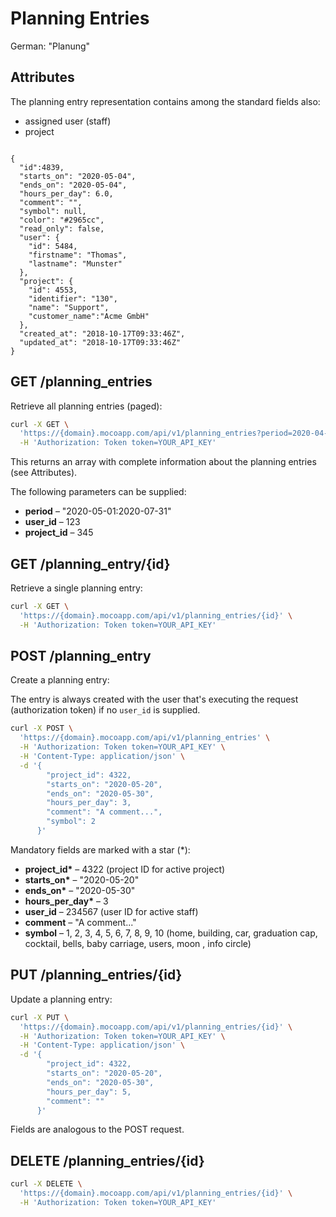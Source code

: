 # Planning Entries

German: "Planung"

## Attributes

The planning entry representation contains among the standard fields also:

- assigned user (staff)
- project

```json5

{
  "id":4839,
  "starts_on": "2020-05-04",
  "ends_on": "2020-05-04",
  "hours_per_day": 6.0,
  "comment": "",
  "symbol": null,
  "color": "#2965cc",
  "read_only": false,
  "user": {
    "id": 5484,
    "firstname": "Thomas",
    "lastname": "Munster"
  },
  "project": {
    "id": 4553,
    "identifier": "130",
    "name": "Support",
    "customer_name":"Acme GmbH"
  },
  "created_at": "2018-10-17T09:33:46Z",
  "updated_at": "2018-10-17T09:33:46Z"
}
```

## GET /planning_entries

Retrieve all planning entries (paged):

```bash
curl -X GET \
  'https://{domain}.mocoapp.com/api/v1/planning_entries?period=2020-04-01:2020-07-31' \
  -H 'Authorization: Token token=YOUR_API_KEY'
```

This returns an array with complete information about the planning entries (see Attributes).

The following parameters can be supplied:

- **period** – "2020-05-01:2020-07-31"
- **user_id** – 123
- **project_id** – 345

## GET /planning_entry/{id}

Retrieve a single planning entry:

```bash
curl -X GET \
  'https://{domain}.mocoapp.com/api/v1/planning_entries/{id}' \
  -H 'Authorization: Token token=YOUR_API_KEY'
```

## POST /planning_entry

Create a planning entry:

The entry is always created with the user that's executing the request (authorization token) if no `user_id` is supplied.

```bash
curl -X POST \
  'https://{domain}.mocoapp.com/api/v1/planning_entries' \
  -H 'Authorization: Token token=YOUR_API_KEY' \
  -H 'Content-Type: application/json' \
  -d '{
        "project_id": 4322,
        "starts_on": "2020-05-20",
        "ends_on": "2020-05-30",
        "hours_per_day": 3,
        "comment": "A comment...",
        "symbol": 2
      }'
```

Mandatory fields are marked with a star (\*):

- **project_id\*** – 4322 (project ID for active project)
- **starts_on\*** – "2020-05-20"
- **ends_on\*** – "2020-05-30"
- **hours_per_day\*** – 3
- **user_id** – 234567 (user ID for active staff)
- **comment** – "A comment..."
- **symbol** – 1, 2, 3, 4, 5, 6, 7, 8, 9, 10 (home, building, car, graduation cap, cocktail, bells, baby carriage, users, moon , info circle)

## PUT /planning_entries/{id}

Update a planning entry:

```bash
curl -X PUT \
  'https://{domain}.mocoapp.com/api/v1/planning_entries/{id}' \
  -H 'Authorization: Token token=YOUR_API_KEY' \
  -H 'Content-Type: application/json' \
  -d '{
        "project_id": 4322,
        "starts_on": "2020-05-20",
        "ends_on": "2020-05-30",
        "hours_per_day": 5,
        "comment": ""
      }'
```

Fields are analogous to the POST request.

## DELETE /planning_entries/{id}

```bash
curl -X DELETE \
  'https://{domain}.mocoapp.com/api/v1/planning_entries/{id}' \
  -H 'Authorization: Token token=YOUR_API_KEY'
```
